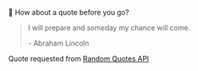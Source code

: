 📣 How about a quote before you go?

> I will prepare and someday my chance will come.
>
> <p>- Abraham Lincoln</p>

Quote requested from [Random Quotes API](https://github.com/lukePeavey/quotable)
